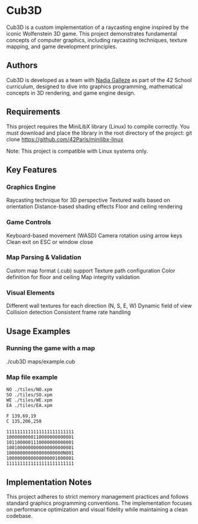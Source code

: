 # Cub3D

Cub3D is a custom implementation of a raycasting engine inspired by the iconic Wolfenstein 3D game. This project demonstrates fundamental concepts of computer graphics, including raycasting techniques, texture mapping, and game development principles.

## Authors
Cub3D is developed as a team with [Nadia Galleze](https://github.com/Nadzg) as part of the 42 School curriculum, designed to dive into graphics programming, mathematical concepts in 3D rendering, and game engine design.

## Requirements
This project requires the MiniLibX library (Linux) to compile correctly. You must download and place the library in the root directory of the project:
git clone https://github.com/42Paris/minilibx-linux

Note: This project is compatible with Linux systems only.

## Key Features

### Graphics Engine

Raycasting technique for 3D perspective
Textured walls based on orientation
Distance-based shading effects
Floor and ceiling rendering

### Game Controls

Keyboard-based movement (WASD)
Camera rotation using arrow keys
Clean exit on ESC or window close

### Map Parsing & Validation

Custom map format (.cub) support
Texture path configuration
Color definition for floor and ceiling
Map integrity validation

### Visual Elements

Different wall textures for each direction (N, S, E, W)
Dynamic field of view
Collision detection
Consistent frame rate handling

## Usage Examples

### Running the game with a map
./cub3D maps/example.cub

### Map file example

```
NO ./tiles/NO.xpm
SO ./tiles/SO.xpm
WE ./tiles/WE.xpm
EA ./tiles/EA.xpm

F 139,69,19
C 135,206,250

1111111111111111111111111
1000000000110000000000001
1011000001110000000000001
1001000000000000000000001
100000000000000000000N001
1000000000000000001000001
1111111111111111111111111
```
## Implementation Notes
This project adheres to strict memory management practices and follows standard graphics programming conventions. The implementation focuses on performance optimization and visual fidelity while maintaining a clean codebase.
